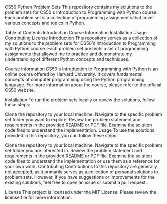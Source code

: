 CS50 Python Problem Sets
This repository contains my solutions to the problem sets for CS50's Introduction to Programming with Python course. Each problem set is a collection of programming assignments that cover various concepts and topics in Python.

Table of Contents
Introduction
Course Information
Installation
Usage
Contributing
License
Introduction
This repository serves as a collection of my solutions to the problem sets for CS50's Introduction to Programming with Python course. Each problem set presents a set of programming assignments that allowed me to practice and demonstrate my understanding of different Python concepts and techniques.

Course Information
CS50's Introduction to Programming with Python is an online course offered by Harvard University. It covers fundamental concepts of computer programming using the Python programming language. For more information about the course, please refer to the official CS50 website.

Installation
To run the problem sets locally or review the solutions, follow these steps:

Clone the repository to your local machine.
Navigate to the specific problem set folder you want to explore.
Review the problem statement and requirements in the provided README or PDF file.
Examine the solution code files to understand the implementation.
Usage
To use the solutions provided in this repository, you can follow these steps:

Clone the repository to your local machine.
Navigate to the specific problem set folder you are interested in.
Review the problem statement and requirements in the provided README or PDF file.
Examine the solution code files to understand the implementation or use them as a reference for your own work.
Contributing
Contributions to this repository are generally not accepted, as it primarily serves as a collection of personal solutions to problem sets. However, if you have suggestions or improvements for the existing solutions, feel free to open an issue or submit a pull request.

License
This project is licensed under the MIT License. Please review the license file for more information.
